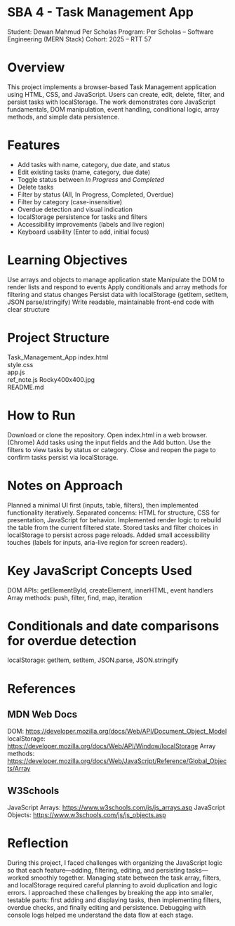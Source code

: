 #  SBA 4 - Task Management App
Student: Dewan Mahmud Per Scholas
Program: Per Scholas – Software Engineering (MERN Stack)
Cohort: 2025 – RTT 57

# Overview
This project implements a browser-based Task Management application using HTML, CSS, and JavaScript. Users can create, edit, delete, filter, and persist tasks with localStorage. The work demonstrates core JavaScript fundamentals, DOM manipulation, event handling, conditional logic, array methods, and simple data persistence.

# Features
- Add tasks with name, category, due date, and status  
- Edit existing tasks (name, category, due date)  
- Toggle status between *In Progress* and *Completed*  
- Delete tasks  
- Filter by status (All, In Progress, Completed, Overdue)  
- Filter by category (case-insensitive)  
- Overdue detection and visual indication  
- localStorage persistence for tasks and filters  
- Accessibility improvements (labels and live region)  
- Keyboard usability (Enter to add, initial focus)

# Learning Objectives
Use arrays and objects to manage application state
Manipulate the DOM to render lists and respond to events
Apply conditionals and array methods for filtering and status changes
Persist data with localStorage (getItem, setItem, JSON parse/stringify)
Write readable, maintainable front-end code with clear structure

# Project Structure
Task_Management_App
index.html    
style.css     
app.js        
ref_note.js 
Rocky400x400.jpg  
README.md     


# How to Run
Download or clone the repository.
Open index.html in a web browser. (Chrome)
Add tasks using the input fields and the Add button.
Use the filters to view tasks by status or category.
Close and reopen the page to confirm tasks persist via localStorage.

# Notes on Approach
Planned a minimal UI first (inputs, table, filters), then implemented functionality iteratively.
Separated concerns: HTML for structure, CSS for presentation, JavaScript for behavior.
Implemented render logic to rebuild the table from the current filtered state.
Stored tasks and filter choices in localStorage to persist across page reloads.
Added small accessibility touches (labels for inputs, aria-live region for screen readers).

# Key JavaScript Concepts Used
DOM APIs: getElementById, createElement, innerHTML, event handlers
Array methods: push, filter, find, map, iteration

# Conditionals and date comparisons for overdue detection
localStorage: getItem, setItem, JSON.parse, JSON.stringify

# References

## MDN Web Docs
DOM: https://developer.mozilla.org/docs/Web/API/Document_Object_Model
localStorage: https://developer.mozilla.org/docs/Web/API/Window/localStorage
Array methods: https://developer.mozilla.org/docs/Web/JavaScript/Reference/Global_Objects/Array
## W3Schools
JavaScript Arrays: https://www.w3schools.com/js/js_arrays.asp
JavaScript Objects: https://www.w3schools.com/js/js_objects.asp

# Reflection
During this project, I faced challenges with organizing the JavaScript logic so that each feature—adding, filtering, editing, and persisting tasks—worked smoothly together. Managing state between the task array, filters, and localStorage required careful planning to avoid duplication and logic errors. I approached these challenges by breaking the app into smaller, testable parts: first adding and displaying tasks, then implementing filters, overdue checks, and finally editing and persistence. Debugging with console logs helped me understand the data flow at each stage.